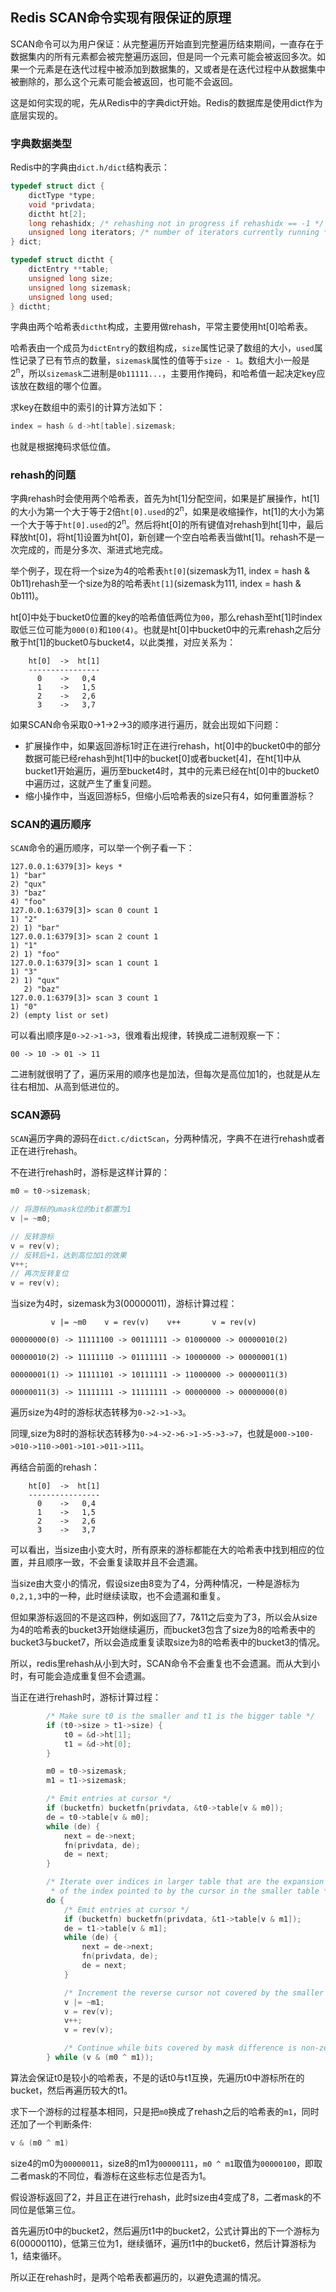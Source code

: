 ## Redis SCAN命令实现有限保证的原理

SCAN命令可以为用户保证：从完整遍历开始直到完整遍历结束期间，一直存在于数据集内的所有元素都会被完整遍历返回，但是同一个元素可能会被返回多次。如果一个元素是在迭代过程中被添加到数据集的，又或者是在迭代过程中从数据集中被删除的，那么这个元素可能会被返回，也可能不会返回。

这是如何实现的呢，先从Redis中的字典dict开始。Redis的数据库是使用dict作为底层实现的。

### 字典数据类型

Redis中的字典由`dict.h/dict`结构表示：

```c
typedef struct dict {
    dictType *type;
    void *privdata;
    dictht ht[2];
    long rehashidx; /* rehashing not in progress if rehashidx == -1 */
    unsigned long iterators; /* number of iterators currently running */
} dict;

typedef struct dictht {
    dictEntry **table;
    unsigned long size;
    unsigned long sizemask;
    unsigned long used;
} dictht;
``` 

字典由两个哈希表`dictht`构成，主要用做rehash，平常主要使用ht[0]哈希表。

哈希表由一个成员为`dictEntry`的数组构成，`size`属性记录了数组的大小，`used`属性记录了已有节点的数量，`sizemask`属性的值等于`size - 1`。数组大小一般是2<sup>n</sup>，所以`sizemask`二进制是`0b11111...`，主要用作掩码，和哈希值一起决定key应该放在数组的哪个位置。

求key在数组中的索引的计算方法如下：

```c
index = hash & d->ht[table].sizemask; 
```

也就是根据掩码求低位值。

### rehash的问题

字典rehash时会使用两个哈希表，首先为ht[1]分配空间，如果是扩展操作，ht[1]的大小为第一个大于等于2倍`ht[0].used`的2<sup>n</sup>，如果是收缩操作，ht[1]的大小为第一个大于等于`ht[0].used`的2<sup>n</sup>。然后将ht[0]的所有键值对rehash到ht[1]中，最后释放ht[0]，将ht[1]设置为ht[0]，新创建一个空白哈希表当做ht[1]。rehash不是一次完成的，而是分多次、渐进式地完成。

举个例子，现在将一个size为4的哈希表`ht[0]`(sizemask为11, index = hash & 0b11)rehash至一个size为8的哈希表`ht[1]`(sizemask为111, index = hash & 0b111)。

ht[0]中处于bucket0位置的key的哈希值低两位为`00`，那么rehash至ht[1]时index取低三位可能为`000(0)`和`100(4)`。也就是ht[0]中bucket0中的元素rehash之后分散于ht[1]的bucket0与bucket4，以此类推，对应关系为：

```
    ht[0]  ->  ht[1]
    ----------------
      0    ->   0,4 
      1    ->   1,5
      2    ->   2,6
      3    ->   3,7
```

如果SCAN命令采取0->1->2->3的顺序进行遍历，就会出现如下问题：

- 扩展操作中，如果返回游标1时正在进行rehash，ht[0]中的bucket0中的部分数据可能已经rehash到ht[1]中的bucket[0]或者bucket[4]，在ht[1]中从bucket1开始遍历，遍历至bucket4时，其中的元素已经在ht[0]中的bucket0中遍历过，这就产生了重复问题。
- 缩小操作中，当返回游标5，但缩小后哈希表的size只有4，如何重置游标？

### SCAN的遍历顺序

`SCAN`命令的遍历顺序，可以举一个例子看一下：

```shell
127.0.0.1:6379[3]> keys *
1) "bar"
2) "qux"
3) "baz"
4) "foo"
127.0.0.1:6379[3]> scan 0 count 1
1) "2"
2) 1) "bar"
127.0.0.1:6379[3]> scan 2 count 1
1) "1"
2) 1) "foo"
127.0.0.1:6379[3]> scan 1 count 1
1) "3"
2) 1) "qux"
   2) "baz"
127.0.0.1:6379[3]> scan 3 count 1
1) "0"
2) (empty list or set)
```

可以看出顺序是`0->2->1->3`，很难看出规律，转换成二进制观察一下：

```
00 -> 10 -> 01 -> 11
```

二进制就很明了了，遍历采用的顺序也是加法，但每次是高位加1的，也就是从左往右相加、从高到低进位的。

### SCAN源码

`SCAN`遍历字典的源码在`dict.c/dictScan`，分两种情况，字典不在进行rehash或者正在进行rehash。

不在进行rehash时，游标是这样计算的：

```c
m0 = t0->sizemask;

// 将游标的umask位的bit都置为1
v |= ~m0;

// 反转游标
v = rev(v);
// 反转后+1，达到高位加1的效果
v++;
// 再次反转复位
v = rev(v);
```

当size为4时，sizemask为3(00000011)，游标计算过程：

```
         v |= ~m0    v = rev(v)    v++       v = rev(v)

00000000(0) -> 11111100 -> 00111111 -> 01000000 -> 00000010(2)

00000010(2) -> 11111110 -> 01111111 -> 10000000 -> 00000001(1)

00000001(1) -> 11111101 -> 10111111 -> 11000000 -> 00000011(3)

00000011(3) -> 11111111 -> 11111111 -> 00000000 -> 00000000(0)
```

遍历size为4时的游标状态转移为`0->2->1->3`。

同理,size为8时的游标状态转移为`0->4->2->6->1->5->3->7`，也就是`000->100->010->110->001->101->011->111`。

再结合前面的rehash：

```
    ht[0]  ->  ht[1]
    ----------------
      0    ->   0,4 
      1    ->   1,5
      2    ->   2,6
      3    ->   3,7
```

可以看出，当size由小变大时，所有原来的游标都能在大的哈希表中找到相应的位置，并且顺序一致，不会重复读取并且不会遗漏。

当size由大变小的情况，假设size由8变为了4，分两种情况，一种是游标为`0,2,1,3`中的一种，此时继续读取，也不会遗漏和重复。

但如果游标返回的不是这四种，例如返回了7，7&11之后变为了3，所以会从size为4的哈希表的bucket3开始继续遍历，而bucket3包含了size为8的哈希表中的bucket3与bucket7，所以会造成重复读取size为8的哈希表中的bucket3的情况。

所以，redis里rehash从小到大时，SCAN命令不会重复也不会遗漏。而从大到小时，有可能会造成重复但不会遗漏。

当正在进行rehash时，游标计算过程：

```c
        /* Make sure t0 is the smaller and t1 is the bigger table */
        if (t0->size > t1->size) {
            t0 = &d->ht[1];
            t1 = &d->ht[0];
        }

        m0 = t0->sizemask;
        m1 = t1->sizemask;

        /* Emit entries at cursor */
        if (bucketfn) bucketfn(privdata, &t0->table[v & m0]);
        de = t0->table[v & m0];
        while (de) {
            next = de->next;
            fn(privdata, de);
            de = next;
        }

        /* Iterate over indices in larger table that are the expansion
         * of the index pointed to by the cursor in the smaller table */
        do {
            /* Emit entries at cursor */
            if (bucketfn) bucketfn(privdata, &t1->table[v & m1]);
            de = t1->table[v & m1];
            while (de) {
                next = de->next;
                fn(privdata, de);
                de = next;
            }

            /* Increment the reverse cursor not covered by the smaller mask.*/
            v |= ~m1;
            v = rev(v);
            v++;
            v = rev(v);

            /* Continue while bits covered by mask difference is non-zero */
        } while (v & (m0 ^ m1));
```

算法会保证t0是较小的哈希表，不是的话t0与t1互换，先遍历t0中游标所在的bucket，然后再遍历较大的t1。

求下一个游标的过程基本相同，只是把`m0`换成了rehash之后的哈希表的`m1`，同时还加了一个判断条件:

```c
v & (m0 ^ m1)
```

size4的m0为`00000011`，size8的m1为`00000111`，`m0 ^ m1`取值为`00000100`，即取二者mask的不同位，看游标在这些标志位是否为1。

假设游标返回了2，并且正在进行rehash，此时size由4变成了8，二者mask的不同位是低第三位。

首先遍历t0中的bucket2，然后遍历t1中的bucket2，公式计算出的下一个游标为6(00000110)，低第三位为1，继续循环，遍历t1中的bucket6，然后计算游标为1，结束循环。

所以正在rehash时，是两个哈希表都遍历的，以避免遗漏的情况。